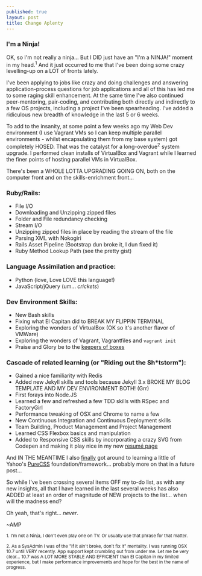 ```yaml
---
published: true
layout: post
title: Change Aplenty
---
```

### I'm a Ninja!

OK, so I'm not really a ninja... But I DID just have an "I'm a NINJA!" moment in my head.<sup>1</sup>  And it just occurred to me that I've been doing some crazy levelling-up on a LOT of fronts lately.

I've been applying to jobs like crazy and doing challenges and answering application-process questions for job applications and all of this has led me to some raging skill enhancement.  At the same time I've also continued peer-mentoring, pair-coding, and contributing both directly and indirectly to a few OS projects, including a project I've been spearheading.  I've added a ridiculous new breadth of knowledge in the last 5 or 6 weeks.

To add to the insanity, at some point a few weeks ago my Web Dev environment (I use Vagrant VMs so I can keep multiple parallel environments - whilst encapsulating them from my base system) got completely HOSED.  That was the catalyst for a long-overdue<sup>2</sup> system upgrade.  I performed clean installs of VirtualBox and Vagrant while I learned the finer points of hosting parallel VMs in VirtualBox.

There's been a WHOLE LOTTA UPGRADING GOING ON, both on the computer front and on the skills-enrichment front...

### Ruby/Rails:
* File I/O
* Downloading and Unzipping zipped files
* Folder and File redundancy checking
* Stream I/O
* Unzipping zipped files in place by reading the stream of the file
* Parsing XML with Nokogiri
* Rails Asset Pipeline (Bootstrap dun broke it, I dun fixed it)
* Ruby Method Lookup Path (see the pretty gist)

<script src="https://gist.github.com/amarkpark/89ff2e773c62cc4f3686138fc4824954.js"></script>

### Language Assimilation and practice:
* Python (love, Love LOVE this language!)
* JavaScript/jQuery (um... _crickets_)

### Dev Environment Skills:
* New Bash skills
* Fixing what El Capitan did to BREAK MY FLIPPIN TERMINAL
* Exploring the wonders of VirtualBox (OK so it's another flavor of VMWare)
* Exploring the wonders of Vagrant, Vagrantfiles and `vagrant init`
* Praise and Glory be to the [keepers of boxes](https://atlas.hashicorp.com/boxes/search)

### Cascade of related learning (or "Riding out the Sh*tstorm"):
* Gained a nice familiarity with Redis
* Added new Jekyll skills and tools because Jekyll 3.x BROKE MY BLOG TEMPLATE AND MY DEV ENVIRONMENT BOTH! (Grr)
* First forays into Node.JS
* Learned a few and refreshed a few TDD skills with RSpec and FactoryGirl
* Performance tweaking of OSX and Chrome to name a few
* New Continuous Integration and Continuous Deployment skills
* Team Building, Product Management and Project Management
* Learned CSS Flexbox basics and manipulation
* Added to Responsive CSS skills by incorporating a crazy SVG from Codepen and making it play nice in my new [resum&eacute; page](http://amarkpark.com/ampstack.html)

And IN THE MEANTIME I also <u>finally</u> got around to learning a little of Yahoo's [PureCSS](http://purecss.io) foundation/framework... probably more on that in a future post...

So while I've been crossing several items OFF my to-do list, as with any new insights, all that I have learned in the last several weeks has also ADDED at least an order of magnitude of NEW projects to the list... when will the madness end?

Oh yeah, that's right... _never_.

~AMP

<small>1. I'm not a Ninja, I don't even play one on TV. Or usually use that phrase for that matter.</small>

<small>2. As a SysAdmin I was of the "If it ain't broke, don't fix it" mentality.  I was running OSX 10.7 until VERY recently.  App support kept crumbling out from under me.  Let me be very clear... 10.7 was A LOT MORE STABLE AND EFFICIENT than El Capitan in my limited experience, but I make performance improvements and hope for the best in the name of progress.</small>
